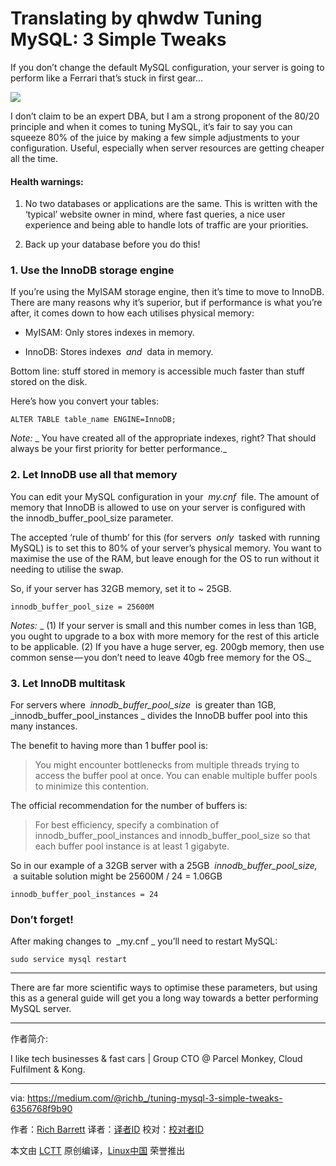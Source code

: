 Translating by qhwdw Tuning MySQL: 3 Simple Tweaks
============================================================

If you don’t change the default MySQL configuration, your server is going to perform like a Ferrari that’s stuck in first gear…


![](https://cdn-images-1.medium.com/max/1000/1*b7M28XbrOc4FF3tJP-vvyg.png)

I don’t claim to be an expert DBA, but I am a strong proponent of the 80/20 principle and when it comes to tuning MySQL, it’s fair to say you can squeeze 80% of the juice by making a few simple adjustments to your configuration. Useful, especially when server resources are getting cheaper all the time.

#### Health warnings:

1.  No two databases or applications are the same. This is written with the ‘typical’ website owner in mind, where fast queries, a nice user experience and being able to handle lots of traffic are your priorities.

2.  Back up your database before you do this!

### 1\. Use the InnoDB storage engine

If you’re using the MyISAM storage engine, then it’s time to move to InnoDB. There are many reasons why it’s superior, but if performance is what you’re after, it comes down to how each utilises physical memory:

*   MyISAM: Only stores indexes in memory.

*   InnoDB: Stores indexes  _and_  data in memory.

Bottom line: stuff stored in memory is accessible much faster than stuff stored on the disk.

Here’s how you convert your tables:

```
ALTER TABLE table_name ENGINE=InnoDB;
```

 _Note:_  _ You have created all of the appropriate indexes, right? That should always be your first priority for better performance._ 

### 2\. Let InnoDB use all that memory

You can edit your MySQL configuration in your  _my.cnf_  file. The amount of memory that InnoDB is allowed to use on your server is configured with the innodb_buffer_pool_size parameter.

The accepted ‘rule of thumb’ for this (for servers  _only_  tasked with running MySQL) is to set this to 80% of your server’s physical memory. You want to maximise the use of the RAM, but leave enough for the OS to run without it needing to utilise the swap.

So, if your server has 32GB memory, set it to ~ 25GB.

```
innodb_buffer_pool_size = 25600M
```

 _Notes:_  _ (1) If your server is small and this number comes in less than 1GB, you ought to upgrade to a box with more memory for the rest of this article to be applicable. (2) If you have a huge server, eg. 200gb memory, then use common sense — you don’t need to leave 40gb free memory for the OS._ 

### 3\. Let InnoDB multitask

For servers where  _innodb_buffer_pool_size_  is greater than 1GB,  _innodb_buffer_pool_instances _ divides the InnoDB buffer pool into this many instances.

The benefit to having more than 1 buffer pool is:

> You might encounter bottlenecks from multiple threads trying to access the buffer pool at once. You can enable multiple buffer pools to minimize this contention.

The official recommendation for the number of buffers is:

> For best efficiency, specify a combination of innodb_buffer_pool_instances and innodb_buffer_pool_size so that each buffer pool instance is at least 1 gigabyte.

So in our example of a 32GB server with a 25GB  _innodb_buffer_pool_size,_  a suitable solution might be 25600M / 24 = 1.06GB

```
innodb_buffer_pool_instances = 24
```

### Don’t forget!

After making changes to  _my.cnf _ you’ll need to restart MySQL:

```
sudo service mysql restart
```

* * *

There are far more scientific ways to optimise these parameters, but using this as a general guide will get you a long way towards a better performing MySQL server.

--------------------------------------------------------------------------------

作者简介:

I like tech businesses & fast cars | Group CTO @ Parcel Monkey, Cloud Fulfilment & Kong.


------

via: https://medium.com/@richb_/tuning-mysql-3-simple-tweaks-6356768f9b90

作者：[Rich Barrett][a]
译者：[译者ID](https://github.com/译者ID)
校对：[校对者ID](https://github.com/校对者ID)

本文由 [LCTT](https://github.com/LCTT/TranslateProject) 原创编译，[Linux中国](https://linux.cn/) 荣誉推出

[a]:https://medium.com/@richb_
